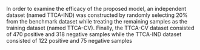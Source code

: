 In order to examine the efficacy of the proposed model, an independent dataset (named TTCA-IND) was constructed by randomly selecting 20% from the benchmark dataset while treating the remaining samples as the training dataset (named TTCA-CV). Finally, the TTCA-CV dataset consisted of 470 positive and 318 negative samples while the TTCA-IND dataset consisted of 122 positive and 75 negative samples
